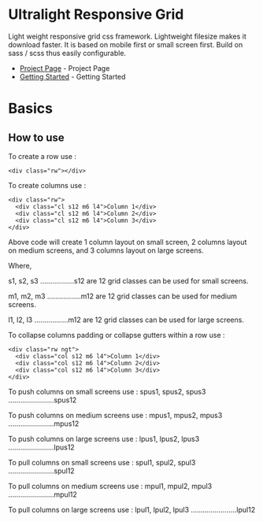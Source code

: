 # Ultralight Responsive Grid
Light weight responsive grid css framework. Lightweight filesize makes it download faster. It is based on mobile first or small screen first. Build on sass / scss thus easily configurable.

* [Project Page](http://www.egrapes.in/projects/css/ultralight-responsive-grid/) - Project Page
* [Getting Started](https://neerajmourya.github.io/ultralight-responsive-grid/) - Getting Started

# Basics
## How to use

To create a row use :

```
<div class="rw"></div>
```

To create columns use :

```
<div class="rw">
  <div class="cl s12 m6 l4">Column 1</div>
  <div class="cl s12 m6 l4">Column 2</div>
  <div class="cl s12 m6 l4">Column 3</div>
</div>
```
Above code will create 1 column layout on small screen, 2 columns layout on medium screens, and 3 columns layout on large screens.

Where,

s1, s2, s3 .................s12 are 12 grid classes can be used for small screens.

m1, m2, m3 .................m12 are 12 grid classes can be used for medium screens.

l1, l2, l3 .................m12 are 12 grid classes can be used for large screens.

To collapse columns padding or collapse gutters within a row use :

```
<div class="rw ngt">
  <div class="col s12 m6 l4">Column 1</div>
  <div class="col s12 m6 l4">Column 2</div>
  <div class="col s12 m6 l4">Column 3</div>
</div>
```

To push columns on small screens use :
spus1, spus2, spus3 .......................spus12

To push columns on medium screens use :
mpus1, mpus2, mpus3 .......................mpus12

To push columns on large screens use :
lpus1, lpus2, lpus3 .......................lpus12


To pull columns on small screens use :
spul1, spul2, spul3 .......................spul12

To pull columns on medium screens use :
mpul1, mpul2, mpul3 .......................mpul12

To pull columns on large screens use :
lpul1, lpul2, lpul3 .......................lpul12
